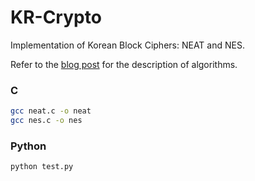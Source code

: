 # KR-Crypto

Implementation of Korean Block Ciphers: NEAT and NES.

Refer to the [blog post](/research/korean/reversing-crypto-from-libraries) for the description of algorithms.

### C

```bash
gcc neat.c -o neat
gcc nes.c -o nes
```

### Python

```bash
python test.py
```

